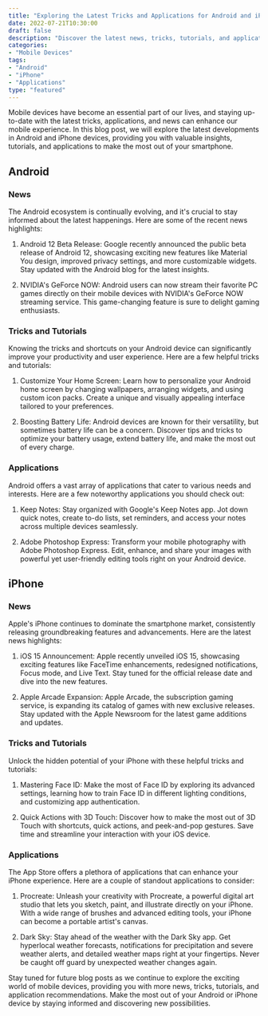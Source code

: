 ```yaml
--- 
title: "Exploring the Latest Tricks and Applications for Android and iPhone" 
date: 2022-07-21T10:30:00 
draft: false 
description: "Discover the latest news, tricks, tutorials, and applications for Android and iPhone devices." 
categories: 
- "Mobile Devices" 
tags: 
- "Android" 
- "iPhone" 
- "Applications" 
type: "featured" 
--- 
```


Mobile devices have become an essential part of our lives, and staying up-to-date with the latest tricks, applications, and news can enhance our mobile experience. In this blog post, we will explore the latest developments in Android and iPhone devices, providing you with valuable insights, tutorials, and applications to make the most out of your smartphone. 

## Android 

### News 

The Android ecosystem is continually evolving, and it's crucial to stay informed about the latest happenings. Here are some of the recent news highlights: 

1. Android 12 Beta Release: Google recently announced the public beta release of Android 12, showcasing exciting new features like Material You design, improved privacy settings, and more customizable widgets. Stay updated with the Android blog for the latest insights. 

2. NVIDIA's GeForce NOW: Android users can now stream their favorite PC games directly on their mobile devices with NVIDIA's GeForce NOW streaming service. This game-changing feature is sure to delight gaming enthusiasts. 

### Tricks and Tutorials 

Knowing the tricks and shortcuts on your Android device can significantly improve your productivity and user experience. Here are a few helpful tricks and tutorials: 

1. Customize Your Home Screen: Learn how to personalize your Android home screen by changing wallpapers, arranging widgets, and using custom icon packs. Create a unique and visually appealing interface tailored to your preferences. 

2. Boosting Battery Life: Android devices are known for their versatility, but sometimes battery life can be a concern. Discover tips and tricks to optimize your battery usage, extend battery life, and make the most out of every charge. 

### Applications 

Android offers a vast array of applications that cater to various needs and interests. Here are a few noteworthy applications you should check out: 

1. Keep Notes: Stay organized with Google's Keep Notes app. Jot down quick notes, create to-do lists, set reminders, and access your notes across multiple devices seamlessly. 

2. Adobe Photoshop Express: Transform your mobile photography with Adobe Photoshop Express. Edit, enhance, and share your images with powerful yet user-friendly editing tools right on your Android device. 

## iPhone 

### News 

Apple's iPhone continues to dominate the smartphone market, consistently releasing groundbreaking features and advancements. Here are the latest news highlights: 

1. iOS 15 Announcement: Apple recently unveiled iOS 15, showcasing exciting features like FaceTime enhancements, redesigned notifications, Focus mode, and Live Text. Stay tuned for the official release date and dive into the new features. 

2. Apple Arcade Expansion: Apple Arcade, the subscription gaming service, is expanding its catalog of games with new exclusive releases. Stay updated with the Apple Newsroom for the latest game additions and updates. 

### Tricks and Tutorials 

Unlock the hidden potential of your iPhone with these helpful tricks and tutorials: 

1. Mastering Face ID: Make the most of Face ID by exploring its advanced settings, learning how to train Face ID in different lighting conditions, and customizing app authentication. 

2. Quick Actions with 3D Touch: Discover how to make the most out of 3D Touch with shortcuts, quick actions, and peek-and-pop gestures. Save time and streamline your interaction with your iOS device. 

### Applications 

The App Store offers a plethora of applications that can enhance your iPhone experience. Here are a couple of standout applications to consider: 

1. Procreate: Unleash your creativity with Procreate, a powerful digital art studio that lets you sketch, paint, and illustrate directly on your iPhone. With a wide range of brushes and advanced editing tools, your iPhone can become a portable artist's canvas. 

2. Dark Sky: Stay ahead of the weather with the Dark Sky app. Get hyperlocal weather forecasts, notifications for precipitation and severe weather alerts, and detailed weather maps right at your fingertips. Never be caught off guard by unexpected weather changes again. 

Stay tuned for future blog posts as we continue to explore the exciting world of mobile devices, providing you with more news, tricks, tutorials, and application recommendations. Make the most out of your Android or iPhone device by staying informed and discovering new possibilities.
